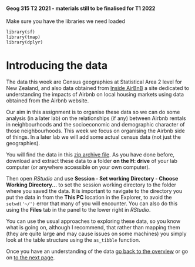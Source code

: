 #### Geog 315 T2 2021 - materials still to be finalised for T1 2022
Make sure you have the libraries we need loaded

```{r}
library(sf)
library(tmap)
library(dplyr)
```

# Introducing the data
The data this week are Census geographies at Statistical Area 2 level for New Zealand, and also data obtained from [Inside AirBnB](http://insideairbnb.com/new-zealand) a site dedicated to understanding the impacts of Airbnb on local housing markets using data obtained from the Airbnb website.

Our aim in this assignment is to organise these data so we can do some analysis (in a later lab) on the relationships (if any) between Airbnb rentals in neighbourhoods and the socioeconomic and demographic character of those neighbourhoods. This week we focus on organising the Airbnb side of things. In a later lab we will add some actual census data (not just the geographies).

You will find the data in this [zip archive file](airbnb.zip?raw=true). As you have done before, download and extract these data to a folder **on the H: drive** of your lab computer (or anywhere accessible on your own computer). 

Then open *RStudio* and use **Session - Set working Directory - Choose Working Directory...** to set the session working directory to the folder where you saved the data. It is important to navigate to the directory you put the data in from the **This PC** location in the Explorer, to avoid the `setwd('~/')` error that many of you will encounter. You can also do this using the **Files** tab in the panel to the lower right in *RStudio*.

You can use the usual approaches to exploring these data, so you know what is going on, although I recommend, that rather than mapping them (they are quite large and may cause issues on some machines) you simply look at the table structure using the `as_tibble` function.

Once you have an understanding of the data [go back to the overview](README.md) or go on [to the next page](spatial-data-manipulation-02-map-projections.md).


